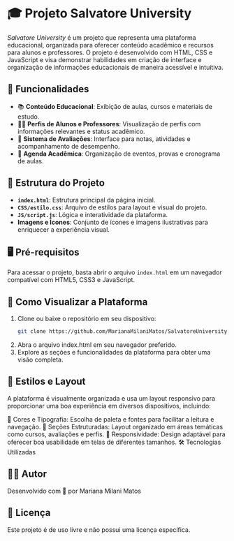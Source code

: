 # 🎓 Projeto Salvatore University

*Salvatore University* é um projeto que representa uma plataforma educacional, organizada para oferecer conteúdo acadêmico e recursos para alunos e professores. O projeto é desenvolvido com HTML, CSS e JavaScript e visa demonstrar habilidades em criação de interface e organização de informações educacionais de maneira acessível e intuitiva.

## 🌟 Funcionalidades

- 📚 **Conteúdo Educacional**: Exibição de aulas, cursos e materiais de estudo.
- 👩‍🏫 **Perfis de Alunos e Professores**: Visualização de perfis com informações relevantes e status acadêmico.
- 📝 **Sistema de Avaliações**: Interface para notas, atividades e acompanhamento de desempenho.
- 📆 **Agenda Acadêmica**: Organização de eventos, provas e cronograma de aulas.

## 📂 Estrutura do Projeto

- **`index.html`**: Estrutura principal da página inicial.
- **`CSS/estilo.css`**: Arquivo de estilos para layout e visual do projeto.
- **`JS/script.js`**: Lógica e interatividade da plataforma.
- **Imagens e Ícones**: Conjunto de ícones e imagens ilustrativas para enriquecer a experiência visual.

## 🖥️ Pré-requisitos

Para acessar o projeto, basta abrir o arquivo `index.html` em um navegador compatível com HTML5, CSS3 e JavaScript.

## 📖 Como Visualizar a Plataforma

1. Clone ou baixe o repositório em seu dispositivo:
   ```bash
   git clone https://github.com/MarianaMilaniMatos/SalvatoreUniversity.git
2. Abra o arquivo index.html em seu navegador preferido.
3. Explore as seções e funcionalidades da plataforma para obter uma visão completa.
   
## 🎨 Estilos e Layout
A plataforma é visualmente organizada e usa um layout responsivo para proporcionar uma boa experiência em diversos dispositivos, incluindo:

🎨 Cores e Tipografia: Escolha de paleta e fontes para facilitar a leitura e navegação.
🧩 Seções Estruturadas: Layout organizado em áreas temáticas como cursos, avaliações e perfis.
📱 Responsividade: Design adaptável para oferecer boa usabilidade em telas de diferentes tamanhos.
🛠️ Tecnologias Utilizadas

## 👩‍💻 Autor
Desenvolvido com 💙 por Mariana Milani Matos

## 📄 Licença
Este projeto é de uso livre e não possui uma licença específica.
